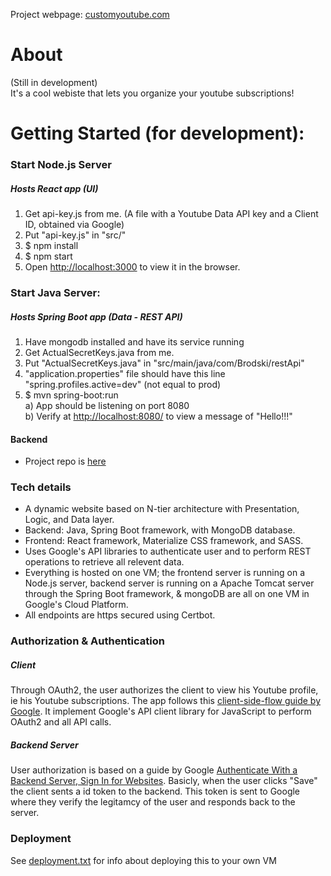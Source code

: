 Project webpage: [customyoutube.com](https://customyoutube.com)

# About  

(Still in development)  
It's a cool webiste that lets you organize your youtube subscriptions!  



# Getting Started (for development):  
  
  ### Start Node.js Server  
  ##### Hosts React app (UI)  
1) Get api-key.js from me. (A file with a Youtube Data API key and a Client ID, obtained via Google)  
2) Put "api-key.js" in "src/"   
3) $ npm install   
4) $ npm start   
5) Open [http://localhost:3000](http://localhost:3000) to view it in the browser.   
  
  ### Start Java Server:  
  ##### Hosts Spring Boot app (Data - REST API)  
1) Have mongodb installed and have its service running  
2) Get ActualSecretKeys.java from me.  
3) Put "ActualSecretKeys.java" in  "src/main/java/com/Brodski/restApi"  
4) "application.properties" file should have this line "spring.profiles.active=dev" (not equal to prod)  
5) $ mvn spring-boot:run  
a) App should be listening on port 8080  
b) Verify at [http://localhost:8080/](http://localhost:8080/) to view a message of "Hello!!!"   


#### Backend  
- Project repo is [here](https://github.com/Brodski/customyoutube-backend)  

### Tech details  
- A dynamic website based on N-tier architecture with Presentation, Logic, and Data layer.  
- Backend: Java, Spring Boot framework, with MongoDB database.  
- Frontend: React framework, Materialize CSS framework, and SASS.  
- Uses Google's API libraries to authenticate user and to perform REST operations to retrieve all relevent data.
- Everything is hosted on one VM; the frontend server is running on a Node.js server, backend server is running on a Apache Tomcat server through the Spring Boot framework, & mongoDB are all on one VM in Google's Cloud Platform.  
- All endpoints are https secured using Certbot.  


### Authorization & Authentication  
##### Client  
Through OAuth2, the user authorizes the client to view his Youtube profile, ie his Youtube subscriptions. The app follows this [client-side-flow guide by Google](https://developers.google.com/youtube/v3/guides/auth/client-side-web-apps). It implement Google's API client library for JavaScript to perform OAuth2 and all API calls. 

##### Backend Server
User authorization is based on a guide by Google [Authenticate With a Backend Server, Sign In for Websites](https://developers.google.com/identity/sign-in/web/server-side-flow). Basicly, when the user clicks "Save" the client sents a id token to the backend. This token is sent to Google where they verify the legitamcy of the user and responds back to the server.


### Deployment  

See [deployment.txt](./deployment.txt) for info about deploying this to your own VM
